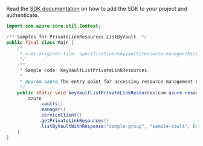 Read the [SDK documentation](https://github.com/Azure/azure-sdk-for-java/blob/azure-resourcemanager_2.12.0/sdk/resourcemanager/azure-resourcemanager/README.md) on how to add the SDK to your project and authenticate.

```java
import com.azure.core.util.Context;

/** Samples for PrivateLinkResources ListByVault. */
public final class Main {
    /*
     * x-ms-original-file: specification/keyvault/resource-manager/Microsoft.KeyVault/stable/2019-09-01/examples/listPrivateLinkResources.json
     */
    /**
     * Sample code: KeyVaultListPrivateLinkResources.
     *
     * @param azure The entry point for accessing resource management APIs in Azure.
     */
    public static void keyVaultListPrivateLinkResources(com.azure.resourcemanager.AzureResourceManager azure) {
        azure
            .vaults()
            .manager()
            .serviceClient()
            .getPrivateLinkResources()
            .listByVaultWithResponse("sample-group", "sample-vault", Context.NONE);
    }
}
```
